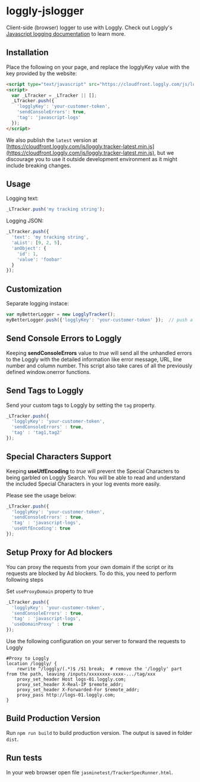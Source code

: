 # loggly-jslogger

Client-side (browser) logger to use with Loggly. Check out Loggly's [Javascript logging documentation](https://www.loggly.com/docs/javascript/) to learn more.

## Installation

Place the following on your page, and replace the logglyKey value with the key provided by the website:

```html
<script type="text/javascript" src="https://cloudfront.loggly.com/js/loggly.tracker-2.2.4.min.js" async></script>
<script>
  var _LTracker = _LTracker || [];
  _LTracker.push({
    'logglyKey': 'your-customer-token',
    'sendConsoleErrors': true,
    'tag': 'javascript-logs'
  });
</script>
```

We also publish the `latest` version at [https://cloudfront.loggly.com/js/loggly.tracker-latest.min.js](https://cloudfront.loggly.com/js/loggly.tracker-latest.min.js), but we discourage you to use it outside development environment as it might include breaking changes.

## Usage

Logging text:

```javascript
_LTracker.push('my tracking string');
```

Logging JSON:

```javascript
_LTracker.push({
  'text': 'my tracking string',
  'aList': [9, 2, 5],
  'anObject': {
    'id': 1,
    'value': 'foobar'
  }
});
```

## Customization

Separate logging instace:

```javascript
var myBetterLogger = new LogglyTracker();
myBetterLogger.push({'logglyKey': 'your-customer-token' });  // push a loggly key to initialize
```

## Send Console Errors to Loggly

Keeping **sendConsoleErrors** value to *true* will send all the unhandled errors to the Loggly with the detailed information like error message, URL, line number and column number. This script also take cares of all the previously defined window.onerror functions.

## Send Tags to Loggly

Send your custom tags to Loggly by setting the `tag` property.

```Javascript
_LTracker.push({
  'logglyKey': 'your-customer-token',
  'sendConsoleErrors' : true,
  'tag' : 'tag1,tag2'
});
```

## Special Characters Support

Keeping **useUtfEncoding** to *true* will prevent the Special Characters to being garbled on Loggly Search. You will be able to read and understand the included Special Characters in your log events more easily.

Please see the usage below:

```Javascript
_LTracker.push({
  'logglyKey': 'your-customer-token',
  'sendConsoleErrors' : true,
  'tag' : 'javascript-logs',
  'useUtfEncoding': true
});
```

## Setup Proxy for Ad blockers

You can proxy the requests from your own domain if the script or its requests are blocked by Ad blockers. To do this, you need to perform following steps

Set `useProxyDomain` property to true

```Javascript
_LTracker.push({
  'logglyKey': 'your-customer-token',
  'sendConsoleErrors' : true,
  'tag' : 'javascript-logs',
  'useDomainProxy' : true
});
```

Use the following configuration on your server to forward the requests to Loggly

```text
#Proxy to Loggly
location /loggly/ {
    rewrite ^/loggly/(.*)$ /$1 break;  # remove the '/loggly' part from the path, leaving /inputs/xxxxxxxx-xxxx-.../tag/xxx
    proxy_set_header Host logs-01.loggly.com;
    proxy_set_header X-Real-IP $remote_addr;
    proxy_set_header X-Forwarded-For $remote_addr;
    proxy_pass http://logs-01.loggly.com;
}
```

## Build Production Version

Run `npm run build` to build production version. The output is saved in folder `dist`.

## Run tests

In your web browser open file `jasminetest/TrackerSpecRunner.html`.
